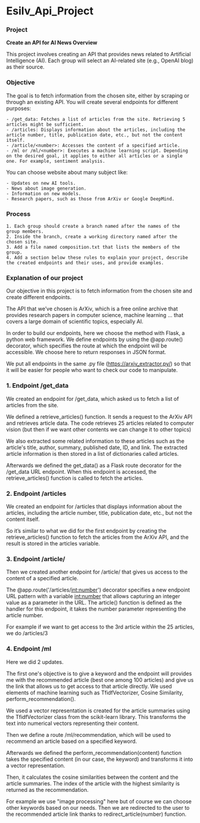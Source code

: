 # Esilv_Api_Project

### Project
**Create an API for AI News Overview**

This project involves creating an API that provides news related to Artificial Intelligence (AI). Each group will select an AI-related site (e.g., OpenAI blog) as their source.

### Objective

The goal is to fetch information from the chosen site, either by scraping or through an existing API. You will create several endpoints for different purposes:

    - /get_data: Fetches a list of articles from the site. Retrieving 5 articles might be sufficient.
    - /articles: Displays information about the articles, including the article number, title, publication date, etc., but not the content itself.
    - /article/<number>: Accesses the content of a specified article.
    - /ml or /ml/<number>: Executes a machine learning script. Depending on the desired goal, it applies to either all articles or a single one. For example, sentiment analysis.

You can choose website about many subject like:

    - Updates on new AI tools.
    - News about image generation.
    - Information on new models.
    - Research papers, such as those from ArXiv or Google DeepMind.

### Process

    1. Each group should create a branch named after the names of the group members.
    2. Inside the branch, create a working directory named after the chosen site.
    3. Add a file named composition.txt that lists the members of the group.
    4. Add a section below these rules to explain your project, describe the created endpoints and their uses, and provide examples.


###  Explanation of our project

Our objective in this project is to fetch information from the chosen site and create different endpoints.

The API that we’ve chosen is ArXiv, which is a free online archive that provides research papers in computer science, machine learning … that covers a large domain of scientific topics, especially AI. 

In order to build our endpoints, here we choose the method with Flask, a python web framework. We define endpoints by using the @app.route() decorator, which specifies the route at which the endpoint will be accessible. We choose here to return responses in JSON format.

We put all endpoints in the same .py file (https://arxiv_extractor.py/) so that it will be easier for people who want to check our code to manipulate.


### 1. Endpoint /get_data

We created an endpoint for /get_data, which asked us to fetch a list of articles from the site.

We defined a retrieve_articles() function. It sends a request to the ArXiv API and retrieves article data. The code retrieves 25 articles related to computer vision (but then if we want other contents we can change it to other topics)

We also extracted some related information to these articles such as the article's title, author, summary, published date, ID, and link. The extracted article information is then stored in a list of dictionaries called articles.

Afterwards we defined the get_data() as a Flask route decorator for the /get_data URL endpoint. When this endpoint is accessed, the retrieve_articles() function is called to fetch the articles.


### 2. Endpoint /articles

We created an endpoint for /articles that displays information about the articles, including the article number, title, publication date, etc., but not the content itself.

So it’s similar to what we did for the first endpoint by creating the retrieve_articles() function to fetch the articles from the ArXiv API, and the result is stored in the articles variable. 


### 3. Endpoint /article/<number>

Then we created another endpoint for /article/<number> that gives us access to the content of a specified article. 

The @app.route('/articles/<int:number>') decorator specifies a new endpoint URL pattern with a variable <int:number> that allows capturing an integer value as a parameter in the URL.
The article() function is defined as the handler for this endpoint, it takes the number parameter representing the article number. 

For example if we want to get access to the 3rd article within the 25 articles, we do /articles/3


### 4. Endpoint /ml

Here we did 2 updates.

The first one's objective is to give a keyword and the endpoint will provides me with the recommended article (best one among 100 articles) and give us the link that allows us to get access to that article directly. We used elements of machine learning such as TfidfVectorizer, Cosine Similarity, perform_recommendation().

We used a vector representation is created for the article summaries using the TfidfVectorizer class from the scikit-learn library. This transforms the text into numerical vectors representing their content.

Then we define a route /ml/recommendation, which will be used to recommend an article based on a specified keyword. 

Afterwards we defined the perform_recommendation(content) function takes the specified content (in our case, the keyword) and transforms it into a vector representation. 

Then, it calculates the cosine similarities between the content and the article summaries. The index of the article with the highest similarity is returned as the recommendation.

For example we use "image processing" here but of course we can choose other keywords based on our needs.  Then we are redirected to the user to the recommended article link thanks to redirect_article(number) function.

